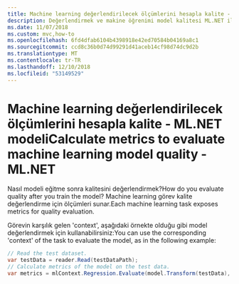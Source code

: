 ```yaml
---
title: Machine learning değerlendirilecek ölçümlerini hesapla kalite - ML.NET modeli
description: Değerlendirmek ve makine öğrenimi model kalitesi ML.NET ile doğrulamak için ölçümlerini hesapla öğrenin
ms.date: 11/07/2018
ms.custom: mvc,how-to
ms.openlocfilehash: 6fd4dfab6104b4398918e42ed70584b04169a8c1
ms.sourcegitcommit: ccd8c36b0d74d99291d41aceb14cf98d74dc9d2b
ms.translationtype: MT
ms.contentlocale: tr-TR
ms.lasthandoff: 12/10/2018
ms.locfileid: "53149529"
---
```

# <a name="calculate-metrics-to-evaluate-machine-learning-model-quality---mlnet"></a><span data-ttu-id="004e6-103">Machine learning değerlendirilecek ölçümlerini hesapla kalite - ML.NET modeli</span><span class="sxs-lookup"><span data-stu-id="004e6-103">Calculate metrics to evaluate machine learning model quality - ML.NET</span></span>

<span data-ttu-id="004e6-104">Nasıl modeli eğitme sonra kalitesini değerlendirmek?</span><span class="sxs-lookup"><span data-stu-id="004e6-104">How do you evaluate quality after you train the model?</span></span> <span data-ttu-id="004e6-105">Machine learning görev kalite değerlendirme için ölçümleri sunar.</span><span class="sxs-lookup"><span data-stu-id="004e6-105">Each machine learning task exposes metrics for quality evaluation.</span></span>

<span data-ttu-id="004e6-106">Görevin karşılık gelen 'context', aşağıdaki örnekte olduğu gibi model değerlendirmek için kullanabilirsiniz:</span><span class="sxs-lookup"><span data-stu-id="004e6-106">You can use the corresponding 'context' of the task to evaluate the model, as in the following example:</span></span>

```csharp
// Read the test dataset.
var testData = reader.Read(testDataPath);
// Calculate metrics of the model on the test data.
var metrics = mlContext.Regression.Evaluate(model.Transform(testData), label: "Target");
```